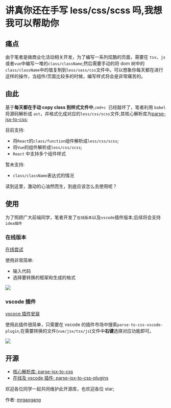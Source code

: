# 讲真你还在手写 less/css/scss 吗,我想我可以帮助你

## 痛点

由于笔者是做商业化活动相关开发，为了编写一系列炫酷的页面，需要在 `tsx`、`js`或者`vue`中编写一堆的`class/className`;然后需要手动的将 dom 树中的`class/className`中的值复制到`less/sass/css`文件中。可以想象你每天都在进行这样的操作，当组件/页面比较多的时候，编写样式将会是非常痛苦的。

## 由此

基于**每天都在手动 copy class 到样式文件中**,`cmd+c `已经敲坏了，笔者利用 `babel` 将源码解析成 `ast`，并格式化成对应的`less/css/scss`文件;其核心解析库为[parse-jsx-to-css](https://github.com/MrGaoGang/parse-jsx-to-css);

目前支持:

- 将`React`的`class/function`组件解析成`less/css/scss`;
- 将`Vue`的组件解析成`less/css/scss`;
- `React` 中支持多个组件样式

暂未支持:

- `class/className`表达式的情况

读到这里，激动的心油然而生，到底应该怎么去使用呢？

## 使用

为了照顾广大前端同学，笔者开发了`在线版本`以及`vscode`插件版本;后续将会支持`idea插件`

### 在线版本

[在线尝试](https://mrgaogang.github.io/parse-jsx-to-css-plugins/)

使用非常简单:

- 输入代码
- 选择要转换的框架和生成的格式

![](https://p9-juejin.byteimg.com/tos-cn-i-k3u1fbpfcp/d337b3f791a741dab9aa30e784e87f79~tplv-k3u1fbpfcp-watermark.image)

### vscode 插件

[vscoce 插件安装](https://marketplace.visualstudio.com/items?itemName=mrgaogang.parse-to-css-vscode-plugin)

使用此插件很简单，只需要在 vscode 的插件市场中搜索`parse-to-css-vscode-plugin`,在需要转换的文件(`vue/jsx/tsx/js`)文件中**右键**选择对应功能即可。

![](https://p6-juejin.byteimg.com/tos-cn-i-k3u1fbpfcp/734486dd6cca41908cbac8b965c5f476~tplv-k3u1fbpfcp-watermark.image)

## 开源

- [核心解析库: parse-jsx-to-css](https://github.com/MrGaoGang/parse-jsx-to-css)
- [在线及 vscode 插件: parse-jsx-to-css-plugins](https://github.com/MrGaoGang/parse-jsx-to-css-plugins)

欢迎各位同学一起共同维护此开源库，也欢迎各位 star;

作者: [mrgaogang](https://github.com/MrGaoGang/)
